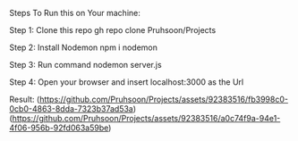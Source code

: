 Steps To Run this on Your machine:

Step 1: Clone this repo
        gh repo clone Pruhsoon/Projects

Step 2: Install Nodemon
        npm i nodemon

Step 3: Run command 
        nodemon server.js

Step 4: Open your browser and insert localhost:3000 as the Url

Result: (https://github.com/Pruhsoon/Projects/assets/92383516/fb3998c0-0cb0-4863-8dda-7323b37ad53a)
        (https://github.com/Pruhsoon/Projects/assets/92383516/a0c74f9a-94e1-4f06-956b-92fd063a59be)
   
